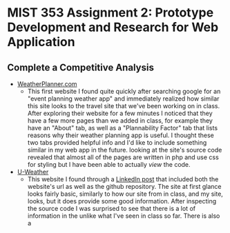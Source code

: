 # MIST 353 Assignment 2: Prototype Development and Research for Web Application

## Complete a Competitive Analysis
- [WeatherPlanner.com](https://weatherplanner.com/weather/index.php)
	- This first website I found quite quickly after searching google for an "event planning weather app" and immediately 
	  realized how similar this site looks to the travel site that we've been working on in class. After exploring their
	  website for a few minutes I noticed that they have a few more pages than we added in class, for example they have 
	  an "About" tab, as well as a "Plannability Factor" tab that lists reasons why their weather planning app is useful. 
	  I thought these two tabs provided helpful info and I'd like to include something similar in my web app in the future.
	  looking at the site's source code revealed that almost all of the pages are written in php and use css for styling 
	  but I have been able to actually *view* the code. 
- [U-Weather](https://delicate-zabaione-7701bf.netlify.app/?trk=article-ssr-frontend-pulse_little-text-block)
	- This website I found through a [LinkedIn post](https://www.linkedin.com/pulse/u-weather-web-app-uchechukwu-ekemezie) 
	  that included both the website's url as well as the github repository. The site at first glance looks fairly basic, 
	  similarly to how our site from in class, and my site, looks, but it does provide some good information. After inspecting
	  the source code I was surprised to see that there is a lot of information in the <head> unlike what I've seen in class 
	  so far. There is also a <script> tag within the index that appears to use an api to acquire the weather information from 
	  any location that's entered into the search bar. I was looking into implementing an api that would find the user's current 
	  location, similar to how we did it with the TravelSite from in class, but soon realized I was in over my head.  
- [Weather Underground / Wunderground](https://www.wunderground.com) 
	- I came across this website while searching google for "event planning weather web apps" and it also looks like it accomplishes something similar to our TravelSite web app from in class. 
	  The site immediately displayed the weather for my current location, shows the weather data for "popular cities," and provided a search bar to change locations. Right off the bat I noticed 
	  that the elements on the top-taskbar of the site all illuminate when hovering over them with the cursor which I think is a nice touch on the user-end. The site includes a "Map & Radar" section 
	  which I like a lot and will possibly implement through an API for interactive map. The source code for this website includes no comments and way more (`<script>`) and (`<noscript>`) tags that I 
	  would have ever guessed. After inspection I am still unsure what many of the scripts do besides the few that are responsible for changing text when hovering over it

## Complete Github Repository Research
- [U-Weather](https://github.com/uchechukwuekemezie/u-weather-app?trk=article-ssr-frontend-pulse_little-text-block)
	- This repository is for a weather app that allows for users to check the current weather in a specific location/city they can search for. This repo has a nicely organized README and includes a description of the web app and lists the current features of the app. It even includes details near the bottom on how to contribute to the project if anyone would like which I found pretty interesting. 
- [Weathque](https://github.com/tortamque/Weathque)
	- This repository explains that it's a dynamic weather application that provides users with real-time weather data as well as a 5-day forecast. This repository has the most detailed / clean-looking README of any of the READMEs I have looked at, it provides photos that depict the architecture for the API calls and the Storage calls which I haven't seen before. This README even shows a handful of screenshots of the web app in use on a mobile device with different background themes enabled. I am definitely going to be returning to this README after more ammendments are made to this project.  

## Develop a Prototype
- Webpage Creation - Build 2 simple webpages ( .cshtml files) for your application.
	- I created two basic webpages the same way that we created our index and searchResults pages in class.
- Navigation - Implement navigation from one page to the other using an anchor
element (`<a>`) with the approriate hypertext reference (`<href>`) attribute.
	- Within the index page, I added a button that links to the searchResults page that I found while looking through [w3schools](https://www.w3schools.com/tags/tag_button.asp). 
- HTML Structure - Use proper headings including at least 1 (`<h1>`) and 3 (`<h2>`) tags
across the pages.
	- Within my index page I used an (`<h1>`) and an (`<h2>`), while on my searchResults page I only used two (`<h2>`) tags. 
- Tables - Include a table (`<table>`) element with at least 2 rows.
	- While I was trying to get around using a table by sizing down a few (`<div>`) and orienting them to sit side by side, I opted to add the table to my searchResults page for now. 
- Unique HTML Elements - Incorporate an HTML element not covered in class (as of 1/18).
	- I tried my best to kinda experiment and play around with different items and ended up adding a few HTML elements we did not discuss in class yet. 
		- Hamburger icon + different home page name displayed on the top of the browser when opened. 
		- Alert bar across the top of the index page
		- Dynamically sizing image on my searchResults page
- Bootstrap Integration - Use Bootstrap, including a custom theme from Bootswatch
and a Bootstrap class not discussed in class (as of 1/18).
	- Through [Bootswatch](https://bootswatch.com/solar/), I was able to find a theme that I liked and applied it to my project. Within the theme I also implemented a button that shows a shadow when you hover over it.
- Custom CSS - Write CSS for HTML classes in css/site.css, with at least 3 properties, 2 of which that have not been taught in class (as of 1/18). This should
accomplish something that CANNOT be done using Bootstrap classes.
	- Within my site.css I wrote four custom classes, while I think only three accomplish tasks that cannot be done through Bootstrap. While the first two are basic, I played with the css animation for a little while with the help of [w3schools](https://www.w3schools.com/css/css3_animations.asp). 
		1. TextAlign
		- Simply centers text, used in my alert at top of page
		2. TextFont
		- Simply changes font to "fantasy", used in the title under the alert
		3. Rotate 
		- Makes an element rotate on its x-axis 360 degrees
		4. Title
		- Allows for the animation to be applied to an element as well as changes to be made to the duration of the animation.  
- JavaScript - Implement a small custom JavaScript.
	- I found a simple in-line js script that displays the current date and time when clicked on through [w3schools](https://www.w3schools.com/html/html_scripts.asp). 

## Project Summary  
- Project Overview 
	-  This event planning weather web app is designed to provide useful weather data to anyone who is attempting to plan any event that may be influenced by the weather; (Food trucks, Weddings, Concerts, etc.). Also will allow for the viewing of multiple location's weather side-by-side for those who are coordinating multiple events occurring at the same time. This project is still in a developmental phase and does not yet include all planned functionality.
- Page Descriptions
	- Conceptually, the index page will later include a search bar or form that will read provided locations from users and then display the corresponding weather data. I would like to have it so that users can search for a location and then save / pin it somewhere so that users could see the weather data for multiple different locations without having to switch pages. 
	- Technically, at this point in time this project has extremely limited functionality and almost zero real-world application besides accessing the current date and time which could be done a plethora of easier ways.
- Research Summary 
	- After finding three relevant websites and two relevant github repositories, I honestly did not find them super useful for finding new features / functionality compared to the video you had uploaded. While it was helpful to see examples of similar web apps as well as README's, I think it was most useful for identifying details that I would want to omit from my project. For example the sites all used dated-looking layouts and formatting which makes me want to put more time into the app to make sure it looks professional to the end-user. 
- Future Enhancements
	- While there are many future enhancements in mind, the most significant enhancement will be the implementation of the [NOAA Climate Normals](https://www.ncei.noaa.gov/products/land-based-station/us-climate-normals) API so that the web app can actually return weather data to users based on their input. 
	- For the front-end however, there needs to be some sort of form added to the Index page with a field that allows for the user to search for a location to view weather data from. 
- Reflection on Resources
	- When first looking over the rubric for this assignment I was very worried going into the project with my little bit of HTML knowledge, however it went much smoother than I was anticipating. The video you had posted was easily the most helpful of any resource though, it even discussed how and where to implement certain items that would satisfy the requirements of the project.  
	- W3Schools had the answer to almost every question I had, and if it didn't, I had just not looked hard enough as there's so much useful information packed into that one website. One of the only hiccups I ran into was with implementing a little bit of javascript, which is when I asked Chat GPT for some assistance with creating an animation. 
## References 
To construct the javascript element of this project I used [Chat GPT3.5](https://chat.openai.com) with the following prompt:

> "What is a basic animation that I could write in my site.css that will effect some text in my index.cshtml page? Perhaps for my title text?"

The response I got was similar to something we would see on w3schools and gave an example of a fadeIn animation, but I was looking for a little bit more detail on how exactly the code worked and what other animations were possible, so I followed up with the following prompt:

> "What causes this animation to start? Will it simply play once when the website is first launched or is this repeatable? Also are there any other basic animations I could use besides fadeIn?"

This output was much more helpful but required a few changes that had to be done manually to get the result I was looking for. 

I used the [Quickstart for writing on Github](https://docs.github.com/en/get-started/writing-on-github/getting-started-with-writing-and-formatting-on-github/quickstart-for-writing-on-github) for Markdown ideas.

All other references are linked throughout this document.